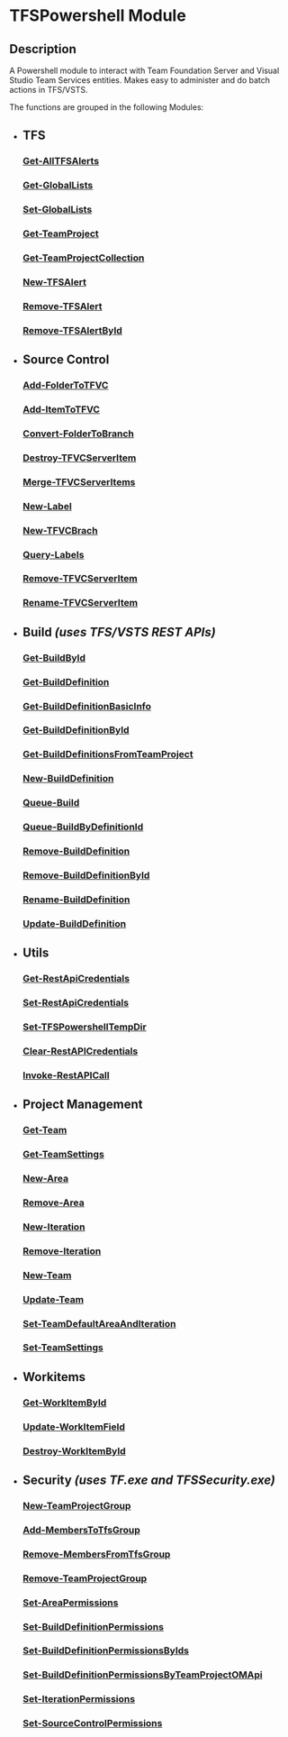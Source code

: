 # TFSPowershell Module
## Description
A Powershell module to interact with Team Foundation Server and Visual Studio Team Services entities. Makes easy to administer and do batch actions in TFS/VSTS.

The functions are grouped in the following Modules:

- ## TFS
  ### [Get-AllTFSAlerts](Get-AllTFSAlerts.md)
  ### [Get-GlobalLists](Get-GlobalLists.md)
  ### [Set-GlobalLists](Set-GlobalLists.md)
  ### [Get-TeamProject](Get-TeamProject.md)
  ### [Get-TeamProjectCollection](Get-TeamProjectCollection.md)
  ### [New-TFSAlert](New-TFSAlert.md)
  ### [Remove-TFSAlert](Remove-TFSAlert.md)
  ### [Remove-TFSAlertById](Remove-TFSAlertById.md)

- ## Source Control
  ### [Add-FolderToTFVC](Add-FolderToTFVC.md)
  ### [Add-ItemToTFVC](Add-ItemToTFVC.md)
  ### [Convert-FolderToBranch](Convert-FolderToBranch.md)
  ### [Destroy-TFVCServerItem](Destroy-TFVCServerItem.md)
  ### [Merge-TFVCServerItems](Merge-TFVCServerItems.md)
  ### [New-Label](New-Label.md)
  ### [New-TFVCBrach](New-TFVCBrach.md)
  ### [Query-Labels](Query-Labels.md)
  ### [Remove-TFVCServerItem](Remove-TFVCServerItem.md)
  ### [Rename-TFVCServerItem](Rename-TFVCServerItem.md)

- ## Build *(uses TFS/VSTS REST APIs)*
  ### [Get-BuildById](Get-BuildById.md)
  ### [Get-BuildDefinition](Get-BuildDefinition.md)
  ### [Get-BuildDefinitionBasicInfo](Get-BuildDefinitionBasicInfo.md)
  ### [Get-BuildDefinitionById](Get-BuildDefinitionById.md)
  ### [Get-BuildDefinitionsFromTeamProject](Get-BuildDefinitionsFromTeamProject.md)
  ### [New-BuildDefinition](New-BuildDefinition.md)
  ### [Queue-Build](Queue-Build.md)
  ### [Queue-BuildByDefinitionId](Queue-BuildByDefinitionId.md)
  ### [Remove-BuildDefinition](Remove-BuildDefinition.md)
  ### [Remove-BuildDefinitionById](Remove-BuildDefinitionById.md)
  ### [Rename-BuildDefinition](Rename-BuildDefinition.md)
  ### [Update-BuildDefinition](Update-BuildDefinition.md)

- ## Utils
  ### [Get-RestApiCredentials](Get-RestApiCredentials.md)
  ### [Set-RestApiCredentials](Set-RestApiCredentials.md)
  ### [Set-TFSPowershellTempDir](Set-TFSPowershellTempDir.md)
  ### [Clear-RestAPICredentials](Clear-RestAPICredentials.md)
  ### [Invoke-RestAPICall](Invoke-RestAPICall.md)
  

- ## Project Management
  ### [Get-Team](Get-Team.md)
  ### [Get-TeamSettings](Get-TeamSettings.md)
  ### [New-Area](New-Area.md)
  ### [Remove-Area](Remove-Area.md)
  ### [New-Iteration](New-Iteration.md)
  ### [Remove-Iteration](Remove-Iteration.md)
  ### [New-Team](New-Team.md)
  ### [Update-Team](Update-Team.md)
  ### [Set-TeamDefaultAreaAndIteration](Set-TeamDefaultAreaAndIteration.md)
  ### [Set-TeamSettings](Set-TeamSettings.md)

- ## Workitems
  ### [Get-WorkItemById](Get-WorkItemById.md)
  ### [Update-WorkItemField](Update-WorkItemField.md)
  ### [Destroy-WorkItemById](Destroy-WorkItemById.md)

- ## Security *(uses TF.exe and TFSSecurity.exe)*
  ### [New-TeamProjectGroup](New-TeamProjectGroup.md)
  ### [Add-MembersToTfsGroup](Add-MembersToTfsGroup.md)
  ### [Remove-MembersFromTfsGroup](Remove-MembersFromTfsGroup.md)
  ### [Remove-TeamProjectGroup](Remove-TeamProjectGroup.md)
  ### [Set-AreaPermissions](Set-AreaPermissions.md)
  ### [Set-BuildDefinitionPermissions](Set-BuildDefinitionPermissions.md)
  ### [Set-BuildDefinitionPermissionsByIds](Set-BuildDefinitionPermissionsByIds.md)
  ### [Set-BuildDefinitionPermissionsByTeamProjectOMApi](Set-BuildDefinitionPermissionsByTeamProjectOMApi.md)
  ### [Set-IterationPermissions](Set-IterationPermissions.md)
  ### [Set-SourceControlPermissions](Set-SourceControlPermissions.md)